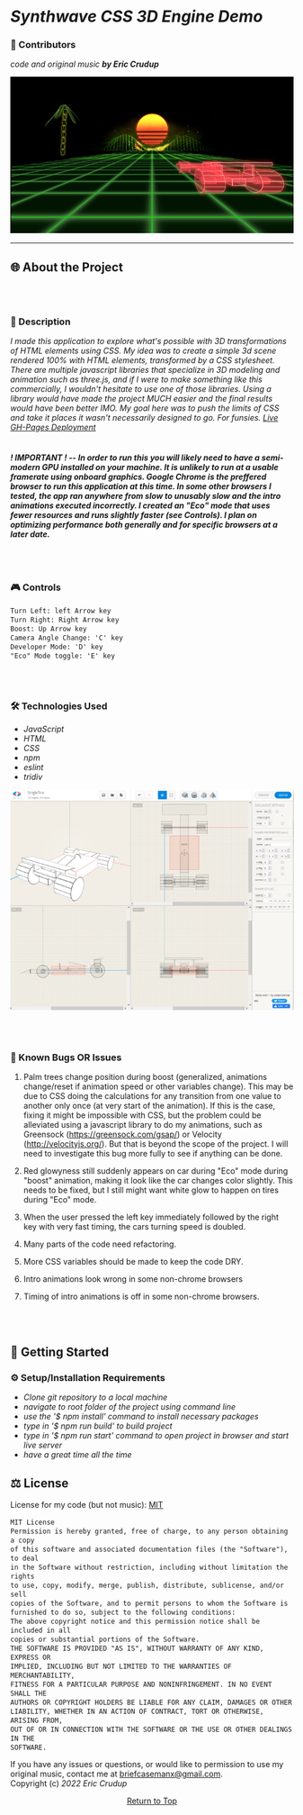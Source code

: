 # _Synthwave CSS 3D Engine Demo_

### 🤝 Contributors 
_code and original music **by Eric Crudup**_
<p align="center">
  <img src="src/img/SynthwaveCSS1small.png" alt="image of 3D demo"/>
</p>    

---
## 🌐 About the Project     
<br><br/>
### 📖 Description
 _I made this application to explore what's possible with 3D transformations of HTML elements using CSS. My idea was to create a simple 3d scene rendered 100% with HTML elements, transformed by a CSS stylesheet. There are multiple javascript libraries that specialize in 3D modeling and animation such as three.js, and if I were to make something like this commercially, I wouldn't hesitate to use one of those libraries. Using a library would have made the project MUCH easier and the final results would have been better IMO. My goal here was to push the limits of CSS and take it places it wasn't necessarily designed to go. For funsies. [Live GH-Pages Deployment](https://cruduper.github.io/Synthwave-CSS-3D-Engine/)_
<br><br/>
#### _**! IMPORTANT !** -- In order to run this **you will likely need to have a semi-modern GPU installed on your machine**. It is unlikely to run at a usable framerate using onboard graphics. **Google Chrome is the preffered browser** to run this application at this time. In some other browsers I tested, the app ran anywhere from slow to unusably slow and the intro animations executed incorrectly. I created an "Eco" mode that uses fewer resources and runs slightly faster (see Controls). I plan on optimizing performance both generally and for specific browsers at a later date._       
<br><br/> 

### 🎮 Controls
```
Turn Left: left Arrow key
Turn Right: Right Arrow key
Boost: Up Arrow key
Camera Angle Change: 'C' key
Developer Mode: 'D' key
"Eco" Mode toggle: 'E' key
```

<br><br/>
### 🛠 Technologies Used

* _JavaScript_
* _HTML_
* _CSS_
* _npm_
* _eslint_
* _tridiv_

<p align="center">
  <img src="src/img/tridiv-interface-small.jpg" alt="tridiv 3D modeling app"/>
</p>

<br><br/>

### 🦠 Known Bugs OR Issues

1. Palm trees change position during boost (generalized, animations change/reset if animation speed or other variables change). This may be due to CSS doing the calculations for any transition from one value to another only once (at very start of the animation). If this is the case, fixing it might be impossible with CSS, but the problem could be alleviated using a javascript library to do my animations, such as Greensock (https://greensock.com/gsap/) or Velocity (http://velocityjs.org/). But that is beyond the scope of the project. I will need to investigate this bug more fully to see if anything can be done.

2. Red glowyness still suddenly appears on car during "Eco" mode during "boost" animation, making it look like the car changes color slightly. This needs to be fixed, but I still might want white glow to happen on tires during "Eco" mode. 

3. When the user pressed the left key immediately followed by the right key with very fast timing, the cars turning speed is doubled. 

4. Many parts of the code need refactoring. 

5. More CSS variables should be made to keep the code DRY. 

6. Intro animations look wrong in some non-chrome browsers

7. Timing of intro animations is off in some non-chrome browsers. 

<br><br/>
## 🏁 Getting Started

### ⚙️ Setup/Installation Requirements

* _Clone git repository to a local machine_
* _navigate to root folder of the project using command line_
* _use the '$ npm install' command to install necessary packages_
* _type in '$ npm run build' to build project_
* _type in '$ npm run start' command to open project in browser and start live server_
* _have a great time all the time_

## ⚖️ License

License for my code (but not music): [MIT](https://opensource.org/licenses/MIT)    

```
MIT License
Permission is hereby granted, free of charge, to any person obtaining a copy
of this software and associated documentation files (the "Software"), to deal
in the Software without restriction, including without limitation the rights
to use, copy, modify, merge, publish, distribute, sublicense, and/or sell
copies of the Software, and to permit persons to whom the Software is
furnished to do so, subject to the following conditions:
The above copyright notice and this permission notice shall be included in all
copies or substantial portions of the Software.
THE SOFTWARE IS PROVIDED "AS IS", WITHOUT WARRANTY OF ANY KIND, EXPRESS OR
IMPLIED, INCLUDING BUT NOT LIMITED TO THE WARRANTIES OF MERCHANTABILITY,
FITNESS FOR A PARTICULAR PURPOSE AND NONINFRINGEMENT. IN NO EVENT SHALL THE
AUTHORS OR COPYRIGHT HOLDERS BE LIABLE FOR ANY CLAIM, DAMAGES OR OTHER
LIABILITY, WHETHER IN AN ACTION OF CONTRACT, TORT OR OTHERWISE, ARISING FROM,
OUT OF OR IN CONNECTION WITH THE SOFTWARE OR THE USE OR OTHER DEALINGS IN THE
SOFTWARE.
```
If you have any issues or questions, or would like to permission to use my original music, 
contact me at briefcasemanx@gmail.com.    
Copyright (c) _2022_  _Eric Crudup_

<center><a href="#">Return to Top</a></center>
